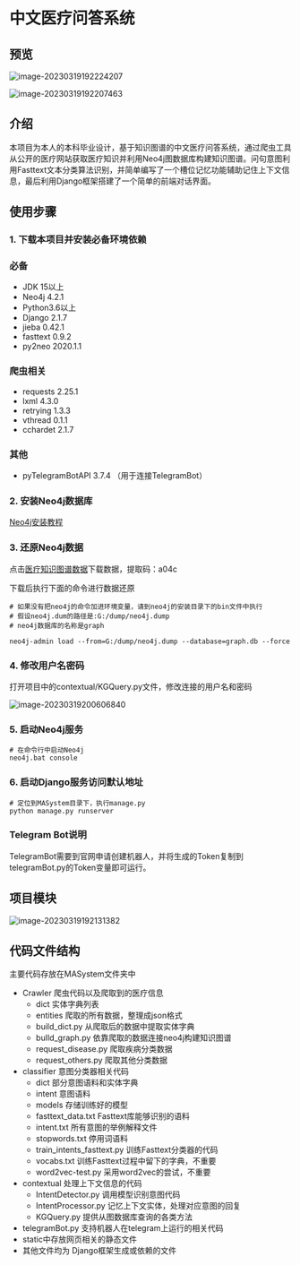 # 中文医疗问答系统

## 预览
![image-20230319192224207](https://github.com/Jezemy/MASystem/tree/main/assets/image-20230319192224207.png)

![image-20230319192207463](https://github.com/Jezemy/MASystem/tree/main/assets/image-20230319192207463.png)

## 介绍

本项目为本人的本科毕业设计，基于知识图谱的中文医疗问答系统，通过爬虫工具从公开的医疗网站获取医疗知识并利用Neo4j图数据库构建知识图谱。问句意图利用Fasttext文本分类算法识别，并简单编写了一个槽位记忆功能辅助记住上下文信息，最后利用Django框架搭建了一个简单的前端对话界面。

## 使用步骤

### 1. 下载本项目并安装必备环境依赖

### 必备

- JDK 15以上
- Neo4j 4.2.1
- Python3.6以上
- Django 2.1.7
- jieba 0.42.1
- fasttext 0.9.2
- py2neo 2020.1.1

### 爬虫相关

- requests 2.25.1 
- lxml 4.3.0
- retrying 1.3.3
- vthread 0.1.1
- cchardet 2.1.7

### 其他

- pyTelegramBotAPI 3.7.4 （用于连接TelegramBot）

### 2. 安装Neo4j数据库

[Neo4j安装教程](https://blog.csdn.net/qq_38335648/article/details/115027676)

### 3. 还原Neo4j数据

点击[医疗知识图谱数据](链接：https://pan.baidu.com/s/1UculLeRm7-9g7K7t7VtPtQ)下载数据，提取码：a04c

下载后执行下面的命令进行数据还原

```shell
# 如果没有把neo4j的命令加进环境变量，请到neo4j的安装目录下的bin文件中执行
# 假设neo4j.dum的路径是:G:/dump/neo4j.dump
# neo4j数据库的名称是graph

neo4j-admin load --from=G:/dump/neo4j.dump --database=graph.db --force
```



### 4. 修改用户名密码

打开项目中的contextual/KGQuery.py文件，修改连接的用户名和密码

![image-20230319200606840](https://github.com/Jezemy/MASystem/tree/main/assets/image-20230319200606840.png)

### 5. 启动Neo4j服务

```shell
# 在命令行中启动Neo4j
neo4j.bat console
```

### 6. 启动Django服务访问默认地址

```Shell
# 定位到MASystem目录下，执行manage.py
python manage.py runserver
```

### Telegram Bot说明

TelegramBot需要到官网申请创建机器人，并将生成的Token复制到telegramBot.py的Token变量即可运行。

## 项目模块

![image-20230319192131382](https://github.com/Jezemy/MASystem/tree/main/assets/image-20230319192131382.png)

## 代码文件结构

主要代码存放在MASystem文件夹中

- Crawler 爬虫代码以及爬取到的医疗信息
  - dict 实体字典列表
  - entities 爬取的所有数据，整理成json格式
  - build_dict.py 从爬取后的数据中提取实体字典
  - buIld_graph.py 依靠爬取的数据连接neo4j构建知识图谱
  -  request_disease.py 爬取疾病分类数据
  - request_others.py 爬取其他分类数据
- classifier 意图分类器相关代码
  - dict 部分意图语料和实体字典
  - intent 意图语料
  - models 存储训练好的模型
  - fasttext_data.txt Fasttext库能够识别的语料
  - intent.txt 所有意图的举例解释文件
  - stopwords.txt 停用词语料
  - train_intents_fasttext.py 训练Fasttext分类器的代码
  - vocabs.txt 训练Fasttext过程中留下的字典，不重要
  - word2vec-test.py 采用word2vec的尝试，不重要
- contextual 处理上下文信息的代码
  - IntentDetector.py 调用模型识别意图代码
  - IntentProcessor.py 记忆上下文实体，处理对应意图的回复
  - KGQuery.py 提供从图数据库查询的各类方法
- telegramBot.py 支持机器人在telegram上运行的相关代码
- static中存放网页相关的静态文件
- 其他文件均为 Django框架生成或依赖的文件

### 
